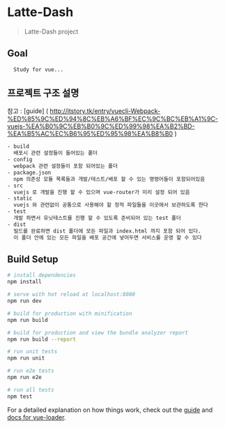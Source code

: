 # Latte-Dash

> Latte-Dash project

## Goal

```bash
  Study for vue...
```


## 프로젝트 구조 설명

참고 : [guide] ( http://itstory.tk/entry/vuecli-Webpack-%ED%85%9C%ED%94%8C%EB%A6%BF%EC%9C%BC%EB%A1%9C-vuejs-%EA%B0%9C%EB%B0%9C%ED%99%98%EA%B2%BD-%EA%B5%AC%EC%B6%95%ED%95%98%EA%B8%B0 )

```bash
- build
  배포시 관련 설정들이 들어있는 폴더
- config
  webpack 관련 설정들이 포함 되어있는 폴더
- package.json
  npm 의존성 모듈 목록들과 개발/테스트/배포 할 수 있는 명령어들이 포함되어있음
- src
  vuejs 로 개발을 진행 할 수 있으며 vue-router가 미리 설정 되어 있음
- static
  vuejs 와 관련없이 공통으로 사용해야 할 정적 파일들을 이곳에서 보관하도록 한다
- test
  개발 하면서 유닛테스트를 진행 할 수 있도록 준비되어 있는 test 폴더
- dist
  빌드를 완료하면 dist 폴더에 모든 파일과 index.html 까지 포함 되어 있다.
  이 폴더 안에 있는 모든 파일을 배포 공간에 넣어두면 서비스를 운영 할 수 있다

```



## Build Setup

``` bash
# install dependencies
npm install

# serve with hot reload at localhost:8080
npm run dev

# build for production with minification
npm run build

# build for production and view the bundle analyzer report
npm run build --report

# run unit tests
npm run unit

# run e2e tests
npm run e2e

# run all tests
npm test
```

For a detailed explanation on how things work, check out the [guide](http://vuejs-templates.github.io/webpack/) and [docs for vue-loader](http://vuejs.github.io/vue-loader).
